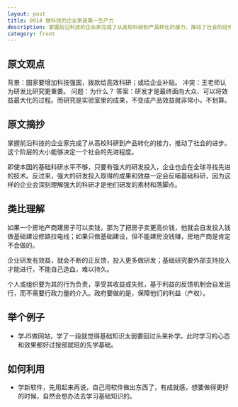 ```yaml
---
layout: post
title: 0914 做科技的企业家是第一生产力
description: 掌握前沿科技的企业家完成了从高校科研到产品转化的接力，推动了社会的进步。这个阶层的大小能够决定一个社会的先进程度。
category: front
---
```


## 原文观点
背景：国家要增加科技强国，拨款给高效科研；或给企业补贴。
冲突：王老师认为研发比研究更重要。
问题：为什么？
答案：研发才是最终面向大众、可以将效益最大化的过程。而研究是实验室里的成果，不变成产品效益就非常小，不划算。

## 原文摘抄
掌握前沿科技的企业家完成了从高校科研到产品转化的接力，推动了社会的进步。这个阶层的大小能够决定一个社会的先进程度。

即使本国的基础科研水平不够，只要有强大的研发投入，企业也会在全球寻找先进的技术。反过来，强大的研发投入取得的成果和效益一定会反哺基础科研，因为这样的企业会深刻理解强大的科研才是他们研发的素材和落脚点。

## 类比理解
如果一个房地产商建房子可以卖钱，那为了把房子卖更高价钱，他就会自发投入钱做基础建设修路拉电线；如果只做基础建设，但不能建房没钱赚，房地产商是肯定不会做的。

企业研发有效益，就会不断的正反馈，投入更多做研发；基础研究要外部支持投入才能进行，不能自己造血，难以持久。

个人或组织要为其的行为负责，享受其收益或失败，基于利益的反馈机制会自发运行，而不需要行政力量的介入。政府要做的是，保障他们的利益（产权）。

## 举个例子
- 学JS做网站，学了一段就觉得基础知识太弱要回过头来补学。此时学习的心态和效果都好过按部就班的先学基础。

## 如何利用
- 学新软件，先用起来再说，自己用软件做出东西了，有成就感，想要做得更好的时候，自然会想办法去学习基础知识的。